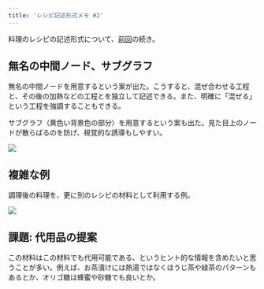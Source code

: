 ```yaml
---
title: 'レシピ記述形式メモ #2'
---
```

料理のレシピの記述形式について、[前回](https://r7kamura.com/articles/2022-05-13-mermaid-recipe-memo)の続き。

無名の中間ノード、サブグラフ
--------------

無名の中間ノードを用意するという案が出た。こうすると、混ぜ合わせる工程と、その後の加熱などの工程とを独立して記述できる。また、明確に「混ぜる」という工程を強調することもできる。

サブグラフ（黄色い背景色の部分）を用意するという案も出た。見た目上のノードが散らばるのを防げ、視覚的な誘導もしやすい。

![](https://lh6.googleusercontent.com/fTF6UkC30qI7SWH9jj6D_7qmRhb-RmFTY2Bz6SsNlhwNFvpi_7w1Z53KJ_zI2EvXaI6uTjzooPk_nHo-TtNXYshy-cG-q1JA0AEFEs1CFFssb-VttyjieV3q2mOrsjDfnl87mXRp0icAzwVaEg)

複雑な例
----

調理後の料理を、更に別のレシピの材料として利用する例。

![](https://lh6.googleusercontent.com/fNP_uqkvJvhPADIijC2bh2Uyfp_42pdqEe2CY0eQwY2dxhWsHrAWaz5WOoE6KgXQu_lwxwyGJA7eI_w8gYFBkY_a64ipCekPGr9zR8fpPh88rh8m4H_9mSv0IZ49ByHRsZ6m72HiGs2GnQ25SQ)

課題: 代用品の提案
----------

この材料はこの材料でも代用可能である、というヒント的な情報を含めたいと思うことが多い。例えば、お茶漬けには熱湯ではなくほうじ茶や緑茶のパターンもあるとか、オリゴ糖は蜂蜜や砂糖でも良いとか。
